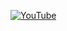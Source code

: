 [![YouTube](http://i.ytimg.com/vi/-LrMXa4Ngxo/hqdefault.jpg)](https://www.youtube.com/watch?v=-LrMXa4Ngxo)
